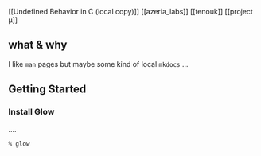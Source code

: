 [[Undefined Behavior in C (local copy)]]
[[azeria_labs]]
[[tenouk]]
[[project μ]]


## what & why

I like `man` pages but maybe some kind of local `mkdocs` ... 

## Getting Started

### Install Glow

....

```
% glow
```




